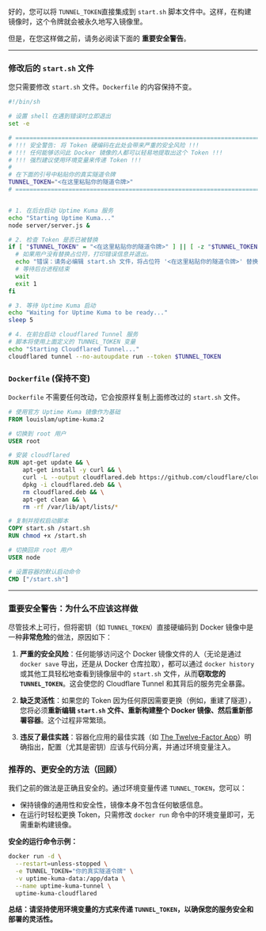 好的，您可以将 `TUNNEL_TOKEN`直接集成到 `start.sh` 脚本文件中。这样，在构建镜像时，这个令牌就会被永久地写入镜像里。

但是，在您这样做之前，请务必阅读下面的 **重要安全警告**。

---

### **修改后的 `start.sh` 文件**

您只需要修改 `start.sh` 文件。`Dockerfile` 的内容保持不变。

```bash
#!/bin/sh

# 设置 shell 在遇到错误时立即退出
set -e

# ==============================================================================
# !!! 安全警告: 将 Token 硬编码在此处会带来严重的安全风险 !!!
# !!! 任何能够访问此 Docker 镜像的人都可以轻易地提取出这个 Token !!!
# !!! 强烈建议使用环境变量来传递 Token !!!
#
# 在下面的引号中粘贴你的真实隧道令牌
TUNNEL_TOKEN="<在这里粘贴你的隧道令牌>"
# ==============================================================================


# 1. 在后台启动 Uptime Kuma 服务
echo "Starting Uptime Kuma..."
node server/server.js &

# 2. 检查 Token 是否已被替换
if [ "$TUNNEL_TOKEN" = "<在这里粘贴你的隧道令牌>" ] || [ -z "$TUNNEL_TOKEN" ]; then
  # 如果用户没有替换占位符，打印错误信息并退出。
  echo "错误：请务必编辑 start.sh 文件，将占位符 '<在这里粘贴你的隧道令牌>' 替换为你的真实隧道令牌。" >&2
  # 等待后台进程结束
  wait
  exit 1
fi

# 3. 等待 Uptime Kuma 启动
echo "Waiting for Uptime Kuma to be ready..."
sleep 5

# 4. 在前台启动 cloudflared Tunnel 服务
# 脚本将使用上面定义的 TUNNEL_TOKEN 变量
echo "Starting Cloudflared Tunnel..."
cloudflared tunnel --no-autoupdate run --token $TUNNEL_TOKEN
```

### **`Dockerfile` (保持不变)**

`Dockerfile` 不需要任何改动，它会按原样复制上面修改过的 `start.sh` 文件。

```dockerfile
# 使用官方 Uptime Kuma 镜像作为基础
FROM louislam/uptime-kuma:2

# 切换到 root 用户
USER root

# 安装 cloudflared
RUN apt-get update && \
    apt-get install -y curl && \
    curl -L --output cloudflared.deb https://github.com/cloudflare/cloudflared/releases/latest/download/cloudflared-linux-amd64.deb && \
    dpkg -i cloudflared.deb && \
    rm cloudflared.deb && \
    apt-get clean && \
    rm -rf /var/lib/apt/lists/*

# 复制并授权启动脚本
COPY start.sh /start.sh
RUN chmod +x /start.sh

# 切换回非 root 用户
USER node

# 设置容器的默认启动命令
CMD ["/start.sh"]
```

---

### **重要安全警告：为什么不应该这样做**

尽管技术上可行，但将密钥（如 `TUNNEL_TOKEN`）直接硬编码到 Docker 镜像中是一种**非常危险**的做法，原因如下：

1.  **严重的安全风险**：任何能够访问这个 Docker 镜像文件的人（无论是通过 `docker save` 导出，还是从 Docker 仓库拉取），都可以通过 `docker history` 或其他工具轻松地查看到镜像层中的 `start.sh` 文件，从而**窃取您的 `TUNNEL_TOKEN`**。这会使您的 Cloudflare Tunnel 和其背后的服务完全暴露。

2.  **缺乏灵活性**：如果您的 Token 因为任何原因需要更换（例如，重建了隧道），您将必须**重新编辑 `start.sh` 文件、重新构建整个 Docker 镜像、然后重新部署容器**。这个过程非常繁琐。

3.  **违反了最佳实践**：容器化应用的最佳实践（如 [The Twelve-Factor App](https://12factor.net/config)）明确指出，配置（尤其是密钥）应该与代码分离，并通过环境变量注入。

### **推荐的、更安全的方法（回顾）**

我们之前的做法是正确且安全的。通过环境变量传递 `TUNNEL_TOKEN`，您可以：
*   保持镜像的通用性和安全性，镜像本身不包含任何敏感信息。
*   在运行时轻松更换 Token，只需修改 `docker run` 命令中的环境变量即可，无需重新构建镜像。

**安全的运行命令示例：**
```bash
docker run -d \
  --restart=unless-stopped \
  -e TUNNEL_TOKEN="你的真实隧道令牌" \
  -v uptime-kuma-data:/app/data \
  --name uptime-kuma-tunnel \
  uptime-kuma-cloudflared
```

**总结：请坚持使用环境变量的方式来传递 `TUNNEL_TOKEN`，以确保您的服务安全和部署的灵活性。**
